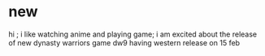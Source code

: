 # new
hi ;
i like watching anime and playing game;
i am excited about the release of new dynasty warriors game dw9 having western release on 15 feb
